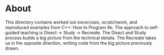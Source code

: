 # About 

This directory contains worked out excercises, scratchwork, and reproduced examples from C++: How to Program 9e.
The approach to self-guided teaching is Disect -> Study -> Recreate. The Disect and Study process builds a big
picture from the technical details. The Recreate takes us in the opposite direction, writing code from the big
picture previously drawn.